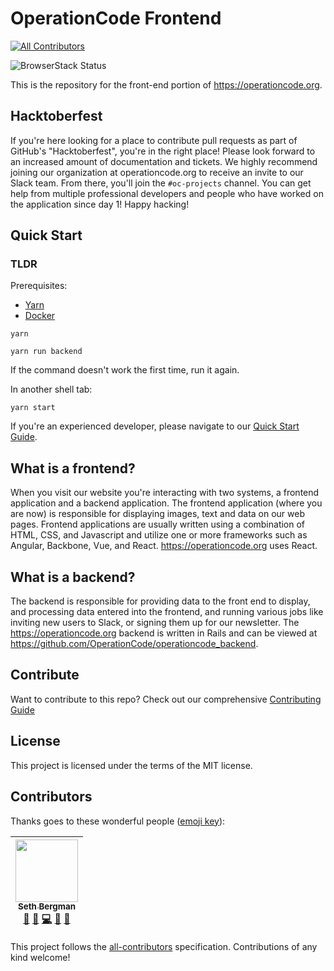 # OperationCode Frontend

[![All Contributors](https://img.shields.io/badge/all_contributors-1-orange.svg?style=flat-square)](#contributors)

![BrowserStack Status](https://www.browserstack.com/automate/badge.svg?badge_key=<badge_key>)

This is the repository for the front-end portion of https://operationcode.org.

## Hacktoberfest

If you're here looking for a place to contribute pull requests as part of GitHub's "Hacktoberfest", you're in the right place! Please look forward to an increased amount of documentation and tickets. We highly recommend joining our organization at operationcode.org to receive an invite to our Slack team. From there, you'll join the `#oc-projects` channel. You can get help from multiple professional developers and people who have worked on the application since day 1! Happy hacking!

## Quick Start

### TLDR

Prerequisites:

- [Yarn](https://yarnpkg.com/en/)
- [Docker](https://www.docker.com/)

```
yarn
```

```
yarn run backend
```
If the command doesn't work the first time, run it again.

In another shell tab:
```
yarn start
```

If you're an experienced developer, please navigate to our [Quick Start Guide](https://github.com/OperationCode/operationcode_frontend/blob/master/CONTRIBUTING.md#quick-start-guide).

## What is a frontend?
When you visit our website you're interacting with two systems, a frontend application and a backend application. The frontend application (where you are now) is responsible for displaying images, text and data on our web pages.
Frontend applications are usually written using a combination of HTML, CSS, and Javascript and utilize one or more frameworks such as Angular, Backbone, Vue, and React. https://operationcode.org uses React.

## What is a backend?
The backend is responsible for providing data to the front end to display, and processing data entered into the frontend, and running various jobs like inviting new users to Slack, or signing them up for our newsletter. The https://operationcode.org backend is written in Rails and can be viewed at https://github.com/OperationCode/operationcode_backend.

## Contribute
Want to contribute to this repo? Check out our comprehensive
[Contributing Guide](https://github.com/OperationCode/operationcode_frontend/blob/master/CONTRIBUTING.md)

## License
This project is licensed under the terms of the MIT license.

## Contributors

Thanks goes to these wonderful people ([emoji key](https://github.com/kentcdodds/all-contributors#emoji-key)):

<!-- ALL-CONTRIBUTORS-LIST:START - Do not remove or modify this section -->
| [<img src="https://avatars3.githubusercontent.com/u/8031689?v=4" width="100px;"/><br /><sub>Seth Bergman</sub>](https://sethbergman.com)<br />[💬](#question-sethbergman "Answering Questions") [🐛](https://github.com/OperationCode/operationcode_frontend/issues?q=author%3Asethbergman "Bug reports") [💻](https://github.com/OperationCode/operationcode_frontend/commits?author=sethbergman "Code") [📖](https://github.com/OperationCode/operationcode_frontend/commits?author=sethbergman "Documentation") [👀](#review-sethbergman "Reviewed Pull Requests") |
| :---: |
<!-- ALL-CONTRIBUTORS-LIST:END -->

This project follows the [all-contributors](https://github.com/kentcdodds/all-contributors) specification. Contributions of any kind welcome!